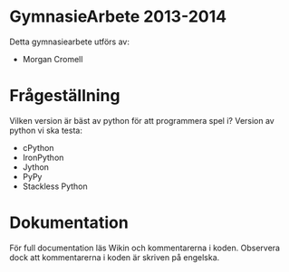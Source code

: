 ﻿# GymnasieArbete 2013-2014

Detta gymnasiearbete utförs av:

* Morgan Cromell


# Frågeställning

Vilken version är bäst av python för att programmera spel i? 
Version av python vi ska testa: 

* cPython
* IronPython
* Jython
* PyPy
* Stackless Python

# Dokumentation

För full documentation läs Wikin och kommentarerna i koden. Observera dock att kommentarerna i koden är skriven på engelska.